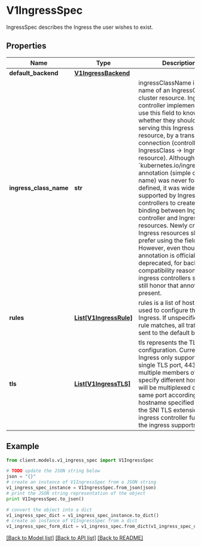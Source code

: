 # V1IngressSpec

IngressSpec describes the Ingress the user wishes to exist.

## Properties
Name | Type | Description | Notes
------------ | ------------- | ------------- | -------------
**default_backend** | [**V1IngressBackend**](V1IngressBackend.md) |  | [optional] 
**ingress_class_name** | **str** | ingressClassName is the name of an IngressClass cluster resource. Ingress controller implementations use this field to know whether they should be serving this Ingress resource, by a transitive connection (controller -&gt; IngressClass -&gt; Ingress resource). Although the &#x60;kubernetes.io/ingress.class&#x60; annotation (simple constant name) was never formally defined, it was widely supported by Ingress controllers to create a direct binding between Ingress controller and Ingress resources. Newly created Ingress resources should prefer using the field. However, even though the annotation is officially deprecated, for backwards compatibility reasons, ingress controllers should still honor that annotation if present. | [optional] 
**rules** | [**List[V1IngressRule]**](V1IngressRule.md) | rules is a list of host rules used to configure the Ingress. If unspecified, or no rule matches, all traffic is sent to the default backend. | [optional] 
**tls** | [**List[V1IngressTLS]**](V1IngressTLS.md) | tls represents the TLS configuration. Currently the Ingress only supports a single TLS port, 443. If multiple members of this list specify different hosts, they will be multiplexed on the same port according to the hostname specified through the SNI TLS extension, if the ingress controller fulfilling the ingress supports SNI. | [optional] 

## Example

```python
from client.models.v1_ingress_spec import V1IngressSpec

# TODO update the JSON string below
json = "{}"
# create an instance of V1IngressSpec from a JSON string
v1_ingress_spec_instance = V1IngressSpec.from_json(json)
# print the JSON string representation of the object
print V1IngressSpec.to_json()

# convert the object into a dict
v1_ingress_spec_dict = v1_ingress_spec_instance.to_dict()
# create an instance of V1IngressSpec from a dict
v1_ingress_spec_form_dict = v1_ingress_spec.from_dict(v1_ingress_spec_dict)
```
[[Back to Model list]](../README.md#documentation-for-models) [[Back to API list]](../README.md#documentation-for-api-endpoints) [[Back to README]](../README.md)


